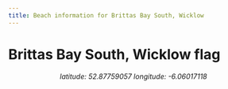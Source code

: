 ```yaml
---
title: Beach information for Brittas Bay South, Wicklow
---
```

# Brittas Bay South, Wicklow <span class="material-icons" color="blue">flag</span>

<div align="center"><i>latitude: 52.87759057 longitude: -6.06017118</i></div>
